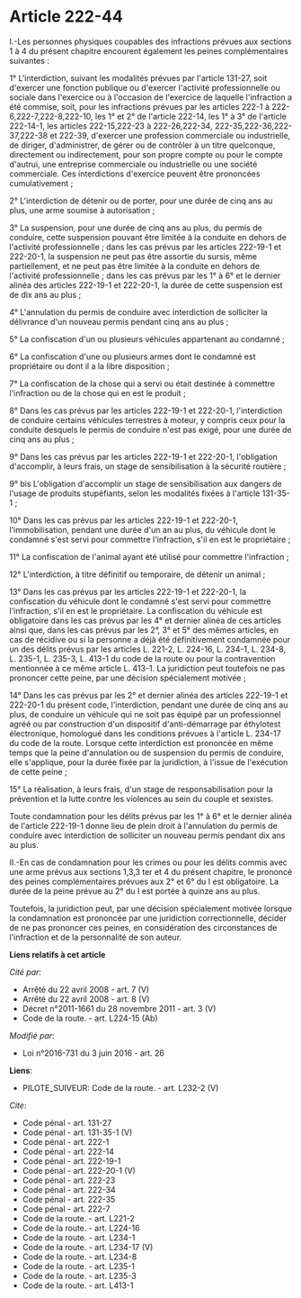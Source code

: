 # Article 222-44

I.-Les personnes physiques coupables des infractions prévues aux sections 1 à 4 du présent chapitre encourent également les
peines complémentaires suivantes : 

1° L'interdiction, suivant les modalités prévues par l'article 131-27, soit d'exercer une fonction publique ou d'exercer
l'activité professionnelle ou sociale dans l'exercice ou à l'occasion de l'exercice de laquelle l'infraction a été commise,
soit, pour les infractions prévues par les articles 222-1 à 222-6,222-7,222-8,222-10, les 1° et 2° de l'article 222-14, les
1° à 3° de l'article 222-14-1, les articles 222-15,222-23 à 222-26,222-34,
222-35,222-36,222-37,222-38 et 222-39, d'exercer une profession commerciale ou industrielle, de diriger, d'administrer, de
gérer ou de contrôler à un titre quelconque, directement ou indirectement, pour son propre compte ou pour le compte d'autrui,
une entreprise commerciale ou industrielle ou une société commerciale. Ces interdictions d'exercice peuvent être prononcées
cumulativement ; 

2° L'interdiction de détenir ou de porter, pour une durée de cinq ans au plus, une arme soumise à autorisation ; 

3° La suspension, pour une durée de cinq ans au plus, du permis de conduire, cette suspension pouvant être limitée à la
conduite en dehors de l'activité professionnelle ; dans les cas prévus par les articles 222-19-1 et 222-20-1, la suspension
ne peut pas être assortie du sursis, même partiellement, et ne peut pas être limitée à la conduite en dehors de l'activité
professionnelle ; dans les cas prévus par les 1° à 6° et le dernier alinéa des articles 222-19-1 et 222-20-1, la durée de
cette suspension est de dix ans au plus ; 

4° L'annulation du permis de conduire avec interdiction de solliciter la délivrance d'un nouveau permis pendant cinq ans au
plus ; 

5° La confiscation d'un ou plusieurs véhicules appartenant au condamné ; 

6° La confiscation d'une ou plusieurs armes dont le condamné est propriétaire ou dont il a la libre disposition ; 

7° La confiscation de la chose qui a servi ou était destinée à commettre l'infraction ou de la chose qui en est le produit ; 

8° Dans les cas prévus par les articles 222-19-1 et 222-20-1, l'interdiction de conduire certains véhicules terrestres à
moteur, y compris ceux pour la conduite desquels le permis de conduire n'est pas exigé, pour une durée de cinq ans au plus ; 

9° Dans les cas prévus par les articles 222-19-1 et 222-20-1, l'obligation d'accomplir, à leurs frais, un stage de
sensibilisation à la sécurité routière ; 

9° bis L'obligation d'accomplir un stage de sensibilisation aux dangers de l'usage de produits stupéfiants, selon les
modalités fixées à l'article 131-35-1 ; 

10° Dans les cas prévus par les articles 222-19-1 et 222-20-1, l'immobilisation, pendant une durée d'un an au plus, du
véhicule dont le condamné s'est servi pour commettre l'infraction, s'il en est le propriétaire ; 

11° La confiscation de l'animal ayant été utilisé pour commettre l'infraction ; 

12° L'interdiction, à titre définitif ou temporaire, de détenir un animal ; 

13° Dans les cas prévus par les articles 222-19-1 et 222-20-1, la confiscation du véhicule dont le condamné s'est servi pour
commettre l'infraction, s'il en est le propriétaire. La confiscation du véhicule est obligatoire dans les cas prévus par les
4° et dernier alinéa de ces articles ainsi que, dans les cas prévus par les 2°, 3° et 5° des mêmes articles, en cas de
récidive ou si la personne a déjà été définitivement condamnée pour un des délits prévus par les articles L. 221-2, L.
224-16, L. 234-1, 
L. 234-8, L. 235-1, L. 235-3, 
L. 413-1 du code de la route ou pour la contravention mentionnée à ce même article L. 413-1. La juridiction peut toutefois ne
pas prononcer cette peine, par une décision spécialement motivée ; 

14° Dans les cas prévus par les 2° et dernier alinéa des articles 222-19-1 et 222-20-1 du présent code, l'interdiction,
pendant une durée de cinq ans au plus, de conduire un véhicule qui ne soit pas équipé par un professionnel agréé ou par
construction d'un dispositif d'anti-démarrage par éthylotest électronique, homologué dans les conditions prévues à l'article
L. 234-17 du code de la route. Lorsque cette interdiction est prononcée en même temps que la peine d'annulation ou de
suspension du permis de conduire, elle s'applique, pour la durée fixée par la juridiction, à l'issue de l'exécution de cette
peine ; 

15° La réalisation, à leurs frais, d'un stage de responsabilisation pour la prévention et la lutte contre les violences au
sein du couple et sexistes. 

Toute condamnation pour les délits prévus par les 1° à 6° et le dernier alinéa de l'article 222-19-1 donne lieu de plein
droit à l'annulation du permis de conduire avec interdiction de solliciter un nouveau permis pendant dix ans au plus. 

II.-En cas de condamnation pour les crimes ou pour les délits commis avec une arme prévus aux sections 1,3,3 ter et 4 du
présent chapitre, le prononcé des peines complémentaires prévues aux 2° et 6° du I est obligatoire. La durée de la peine
prévue au 2° du I est portée à quinze ans au plus. 

Toutefois, la juridiction peut, par une décision spécialement motivée lorsque la condamnation est prononcée par une
juridiction correctionnelle, décider de ne pas prononcer ces peines, en considération des circonstances de l'infraction et de
la personnalité de son auteur.

**Liens relatifs à cet article**

_Cité par_:

  - Arrêté du 22 avril 2008 - art. 7 (V)
  - Arrêté du 22 avril 2008 - art. 8 (V)
  - Décret n°2011-1661 du 28 novembre 2011 - art. 3 (V)
  - Code de la route. - art. L224-15 (Ab)

_Modifié par_:

  - Loi n°2016-731 du 3 juin 2016 - art. 26

**Liens**:

  - PILOTE_SUIVEUR: Code de la route. - art. L232-2 (V)

_Cite_:

  - Code pénal - art. 131-27
  - Code pénal - art. 131-35-1 (V)
  - Code pénal - art. 222-1
  - Code pénal - art. 222-14
  - Code pénal - art. 222-19-1
  - Code pénal - art. 222-20-1 (V)
  - Code pénal - art. 222-23
  - Code pénal - art. 222-34
  - Code pénal - art. 222-35
  - Code pénal - art. 222-7
  - Code de la route. - art. L221-2
  - Code de la route. - art. L224-16
  - Code de la route. - art. L234-1
  - Code de la route. - art. L234-17 (V)
  - Code de la route. - art. L234-8
  - Code de la route. - art. L235-1
  - Code de la route. - art. L235-3
  - Code de la route. - art. L413-1
